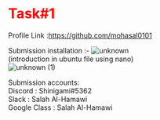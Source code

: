 <style>
   h1 {
                color: red;
                animation: mymove 2s infinite;
            }
  </style>

# <h1>Task#1 </h1>
Profile Link :https://github.com/mohasal0101

Submission installation :- 
![unknown](https://user-images.githubusercontent.com/108029724/175814655-eb0f9982-9553-4074-b298-dddc94d79006.png) <br>
(introduction in ubuntu file using nano) <br>
![unknown (1)](https://user-images.githubusercontent.com/108029724/175813998-af90528e-3eb1-495e-92c4-a105617dd677.png)



Submission accounts: <br>
Discord : Shinigami#5362 <br>
Slack : Salah Al-Hamawi <br>
Google Class : Salah Al-Hamawi
